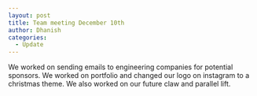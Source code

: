 ```yaml
---
layout: post
title: Team meeting December 10th
author: Dhanish
categories:
  - Update
---
```

We worked on sending emails to engineering companies for potential sponsors. We worked on portfolio and changed our logo on instagram to a christmas theme. We also worked on our future claw and parallel lift.

